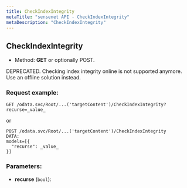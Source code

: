 ```yaml
---
title: CheckIndexIntegrity
metaTitle: "sensenet API - CheckIndexIntegrity"
metaDescription: "CheckIndexIntegrity"
---
```


## CheckIndexIntegrity
- Method: **GET** or optionally POST.

DEPRECATED. Checking index integrity online is not supported anymore. Use an offline solution instead.

### Request example:

```
GET /odata.svc/Root/...('targetContent')/CheckIndexIntegrity?recurse=_value_
```
or
```
POST /odata.svc/Root/...('targetContent')/CheckIndexIntegrity
DATA:
models=[{
  "recurse": _value_
}]
```
### Parameters:
- **recurse** (`bool`): 


